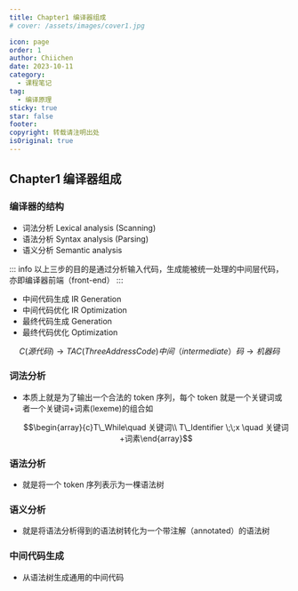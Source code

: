 ```yaml
---
title: Chapter1 编译器组成
# cover: /assets/images/cover1.jpg

icon: page
order: 1
author: Chiichen
date: 2023-10-11
category:
  - 课程笔记
tag:
  - 编译原理
sticky: true
star: false
footer:
copyright: 转载请注明出处
isOriginal: true
---
```


## Chapter1 编译器组成

### 编译器的结构

- 词法分析 Lexical analysis (Scanning)
- 语法分析 Syntax analysis (Parsing)
- 语义分析 Semantic analysis

::: info
以上三步的目的是通过分析输入代码，生成能被统一处理的中间层代码，亦即编译器前端（front-end）
:::

- 中间代码生成 IR Generation
- 中间代码优化 IR Optimization
- 最终代码生成 Generation
- 最终代码优化 Optimization

$$C(源代码)\rightarrow TAC(Three Address Code)中间（intermediate）码\rightarrow 机器码$$

### 词法分析

- 本质上就是为了输出一个合法的 token 序列，每个 token 就是一个关键词或者一个关键词+词素(lexeme)的组合如

  $$\begin{array}{c}T\_While\quad 关键词\\ T\_Identifier \;\;x \quad 关键词+词素\end{array}$$

### 语法分析

- 就是将一个 token 序列表示为一棵语法树

### 语义分析

- 就是将语法分析得到的语法树转化为一个带注解（annotated）的语法树

### 中间代码生成

- 从语法树生成通用的中间代码
